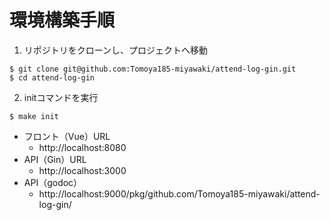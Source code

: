 # 環境構築手順

1. リポジトリをクローンし、プロジェクトへ移動

```
$ git clone git@github.com:Tomoya185-miyawaki/attend-log-gin.git
$ cd attend-log-gin
```

2. initコマンドを実行

```
$ make init
```

- フロント（Vue）URL
  - http://localhost:8080
- API（Gin）URL
  - http://localhost:3000
- API（godoc）
  - http://localhost:9000/pkg/github.com/Tomoya185-miyawaki/attend-log-gin/